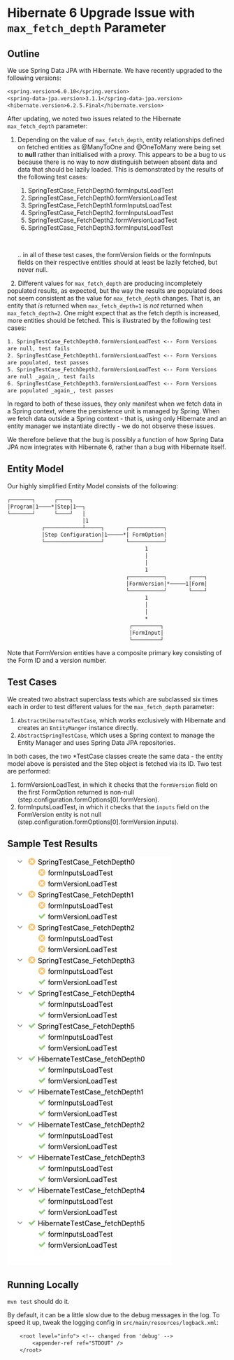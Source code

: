 # Hibernate 6 Upgrade Issue with `max_fetch_depth` Parameter

## Outline
We use Spring Data JPA with Hibernate. We have recently upgraded to the following versions:

```
<spring.version>6.0.10</spring.version>
<spring-data-jpa.version>3.1.1</spring-data-jpa.version>
<hibernate.version>6.2.5.Final</hibernate.version>
```

After updating, we noted two issues related to the Hibernate `max_fetch_depth` parameter:

1. Depending on the value of `max_fetch_depth`, entity relationships defined on fetched entities as @ManyToOne and
@OneToMany were being set to **null** rather than initialised with a proxy. This appears to be a bug to us because there is no way 
to now distinguish between absent data and data that should be lazily loaded. This is demonstrated by the results of the following test cases:

   1. SpringTestCase_FetchDepth0.formInputsLoadTest
   2. SpringTestCase_FetchDepth0.formVersionLoadTest
   3. SpringTestCase_FetchDepth1.formInputsLoadTest
   4. SpringTestCase_FetchDepth2.formInputsLoadTest
   5. SpringTestCase_FetchDepth2.formVersionLoadTest
   6. SpringTestCase_FetchDepth3.formInputsLoadTest
    
   &nbsp;
   
   .. in all of these test cases, the formVersion fields or the formInputs fields on their respective entities should at least be
   lazily fetched, but never null.

&nbsp;
2. Different values for `max_fetch_depth` are producing incompletely populated results, as expected, but the way the results are populated does not
seem consistent as the value for `max_fetch_depth` changes. That is, an entity that _is_ returned when `max_fetch_depth=1` is _not_ returned when `max_fetch_depth=2`.
One might expect that as the fetch depth is increased, more entities should be fetched. This is illustrated by the following test cases:

    1. SpringTestCase_FetchDepth0.formVersionLoadTest <-- Form Versions are null, test fails
    2. SpringTestCase_FetchDepth1.formVersionLoadTest <-- Form Versions are populated, test passes
    5. SpringTestCase_FetchDepth2.formVersionLoadTest <-- Form Versions are null _again_, test fails
    6. SpringTestCase_FetchDepth3.formVersionLoadTest <-- Form Versions are populated _again_, test passes

In regard to both of these issues, they only manifest when we fetch data in a Spring context, where the persistence unit is managed by Spring. 
When we fetch data outside a Spring context - that is, using only Hibernate and an entity manager we instantiate directly - we do not observe these issues.

We therefore believe that the bug is possibly a function of how Spring Data JPA now integrates with Hibernate 6, rather than a bug with Hibernate itself.

## Entity Model
Our highly simplified Entity Model consists of the following:

    ┌───────┐      ┌────┐
    │Program│1────*│Step│1──┐
    └───────┘      └────┘   │
                            │1
               ┌────────────┴─────┐       ┌───────────┐
               │Step Configuration│1─────*│ FormOption│
               └──────────────────┘       └───────────┘
                                                1
                                                │
                                                │
                                                1
                                          ┌───────────┐       ┌────┐
                                          │FormVersion│*─────1│Form│
                                          └───────────┘       └────┘
                                                1
                                                │
                                                │
                                                *
                                           ┌─────────┐
                                           │FormInput│
                                           └─────────┘
    
Note that FormVersion entities have a composite primary key consisting of the Form ID and a version number.

## Test Cases
We created two abstract superclass tests which are subclassed six times each in order to test different values 
for the `max_fetch_depth` parameter:
1. `AbstractHibernateTestCase`, which works exclusively with Hibernate and creates an `EntityManger` instance directly.
2. `AbstractSpringTestCase`, which uses a Spring context to manage the Entity Manager and uses Spring Data JPA repositories.

In both cases, the two *TestCase classes create the same data - the entity model above is persisted and the Step object is fetched via its ID.
Two test are performed:
1. formVersionLoadTest, in which it checks that the `formVersion` field on the first FormOption returned is non-null (step.configuration.formOptions[0].formVersion).
2. formInputsLoadTest, in which it checks that the `inputs` field on the FormVersion entity is not null (step.configuration.formOptions[0].formVersion.inputs).

## Sample Test Results
![img.png](img.png)

## Running Locally
``mvn test`` should do it.

By default, it can be a little slow due to the debug messages in the log. To speed it up, tweak the logging config in `src/main/resources/logback.xml`:
```
    <root level="info"> <!-- changed from 'debug' -->
        <appender-ref ref="STDOUT" />
    </root>
```
